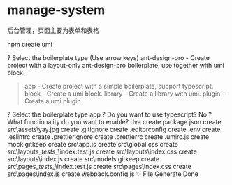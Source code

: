 # manage-system
 后台管理，页面主要为表单和表格

npm create umi

? Select the boilerplate type (Use arrow keys)
  ant-design-pro  - Create project with a layout-only ant-design-pro boilerplate, use together with umi block.
> app             - Create project with a simple boilerplate, support typescript.
  block           - Create a umi block.
  library         - Create a library with umi.
  plugin          - Create a umi plugin.

? Select the boilerplate type app
? Do you want to use typescript? No
? What functionality do you want to enable? dva
   create package.json
   create src\assets\yay.jpg
   create .gitignore
   create .editorconfig
   create .env
   create .eslintrc
   create .prettierignore
   create .prettierrc
   create .umirc.js
   create mock\.gitkeep
   create src\app.js
   create src\global.css
   create src\layouts\__tests__\index.test.js
   create src\layouts\index.css
   create src\layouts\index.js
   create src\models\.gitkeep
   create src\pages\__tests__\index.test.js
   create src\pages\index.css
   create src\pages\index.js
   create webpack.config.js
✨ File Generate Done